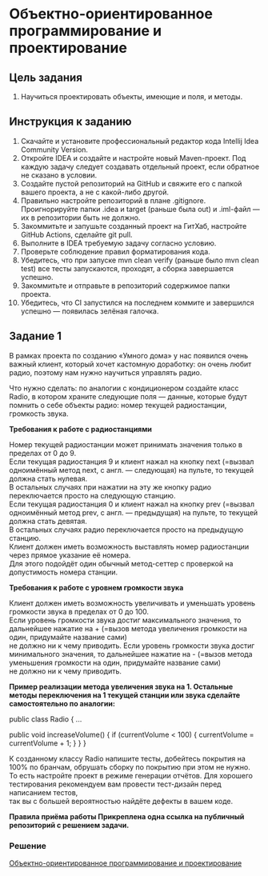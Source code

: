 # Объектно-ориентированное программирование и проектирование

## Цель задания
1. Научиться проектировать объекты, имеющие и поля, и методы.

## Инструкция к заданию
1. Скачайте и установите профессиональный редактор кода Intellij Idea Community Version.
2. Откройте IDEA и создайте и настройте новый Maven-проект. Под каждую задачу следует создавать отдельный проект, если обратное не сказано в условии.
3. Создайте пустой репозиторий на GitHub и свяжите его с папкой вашего проекта, а не с какой-либо другой.
4. Правильно настройте репозиторий в плане .gitignore. Проигнорируйте папки .idea и target (раньше была out) и .iml-файл — их в репозитории быть не должно.
5. Закоммитьте и запушьте созданный проект на ГитХаб, настройте GitHub Actions, сделайте git pull.
6. Выполните в IDEA требуемую задачу согласно условию.
7. Проверьте соблюдение правил форматирования кода.
8. Убедитесь, что при запуске mvn clean verify (раньше было mvn clean test) все тесты запускаются, проходят, а сборка завершается успешно.
9. Закоммитьте и отправьте в репозиторий содержимое папки проекта.
10. Убедитесь, что CI запустился на последнем коммите и завершился успешно — появилась зелёная галочка.

## Задание 1
В рамках проекта по созданию «Умного дома» у нас появился очень важный клиент, который хочет кастомную доработку: он очень любит радио, поэтому нам нужно научиться управлять радио.

Что нужно сделать: по аналогии с кондиционером создайте класс Radio, в котором храните следующие поля — данные, которые будут помнить о себе объекты радио:
номер текущей радиостанции,
громкость звука.

<b>Требования к работе с радиостанциями</b>

Номер текущей радиостанции может принимать значения только в пределах от 0 до 9.  
Если текущая радиостанция 9 и клиент нажал на кнопку next (=вызвал одноимённый метод next, с англ. — следующая) на пульте, то текущей должна стать нулевая.   
В остальных случаях при нажатии на эту же кнопку радио переключается просто на следующую станцию.  
Если текущая радиостанция 0 и клиент нажал на кнопку prev (=вызвал одноимённый метод prev, с англ. — предыдущая) на пульте, то текущей должна стать девятая.   
В остальных случаях радио переключается просто на предыдущую станцию.  
Клиент должен иметь возможность выставлять номер радиостанции через прямое указание её номера.   
Для этого подойдёт один обычный метод-сеттер с проверкой на допустимость номера станции.  

<b>Требования к работе с уровнем громкости звука</b>

Клиент должен иметь возможность увеличивать и уменьшать уровень громкости звука в пределах от 0 до 100.  
Если уровень громкости звука достиг максимального значения, то дальнейшее нажатие на + (=вызов метода увеличения громкости на один, придумайте название сами)   
не должно ни к чему приводить.
Если уровень громкости звука достиг минимального значения, то дальнейшее нажатие на - (=вызов метода уменьшения громкости на один, придумайте название сами)   
не должно ни к чему приводить.  

<b>Пример реализации метода увеличения звука на 1. Остальные методы переключения на 1 текущей станции или звука сделайте самостоятельно по аналогии:</b>

public class Radio {
  ...
  
  public void increaseVolume() {
    if (currentVolume < 100) {
      currentVolume = currentVolume + 1;
    }
  }
}  

К созданному классу Radio напишите тесты, добейтесь покрытия на 100% по бранчам, обрушать сборку по покрытию при этом не нужно.   
То есть настройте проект в режиме генерации отчётов. Для хорошего тестирования рекомендуем вам провести тест-дизайн перед написанием тестов,   
так вы с большей вероятностью найдёте дефекты в вашем коде.  

<b>Правила приёма работы
Прикреплена одна ссылка на публичный репозиторий с решением задачи.</b>

### Решение

[Объектно-ориентированное программирование и проектирование](https://github.com/Ev-genia-Moon/Task10/tree/main)
